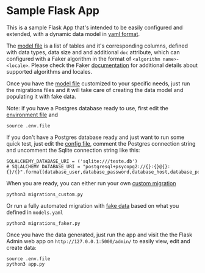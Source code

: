 # Sample Flask App

This is a sample Flask App that's intended to be easily configured and extended, with a dynamic data model in [yaml format](./models.yaml).

The [model file](./models.yaml) is a list of tables and it's corresponding columns, defined with data types, data size and and additional `doc` attribute, which can configured with a Faker algorithm in the format of `<algorithm name>-<locale>`. Please check the Faker [documentation](https://faker.readthedocs.io/en/master/locales.html) for additional details about supported algorithms and locales.

Once you have the [model file](./models.yaml) customized to your specific needs, just run the migrations files and it will take care of creating the data model and populating it with fake data.

Note: if you have a Postgres database ready to use, first edit the [environment file](./.env.python) and
```
source .env.file
```

If you don't have a Postgres database ready and just want to run some quick test, just edit the [config file](./config.py), comment the Postgres connection string and uncomment the Sqlite connection string like this:
```
SQLALCHEMY_DATABASE_URI = ('sqlite:///teste.db')
# SQLALCHEMY_DATABASE_URI = "postgresql+psycopg2://{}:{}@{}:{}/{}".format(database_user,database_password,database_host,database_port,database_name)
```

When you are ready, you can either run your own [custom migration](./migrations_custom.py)
```
python3 migrations_custom.py
```

Or run a fully automated migration with [fake data](./migrations_faker.py) based on what you defined in `models.yaml`
```
python3 migrations_faker.py
```

Once you have the data generated, just run the app and visit the the Flask Admin web app on `http://127.0.0.1:5000/admin/` to easily view, edit and create data: 
```
source .env.file
python3 app.py
```